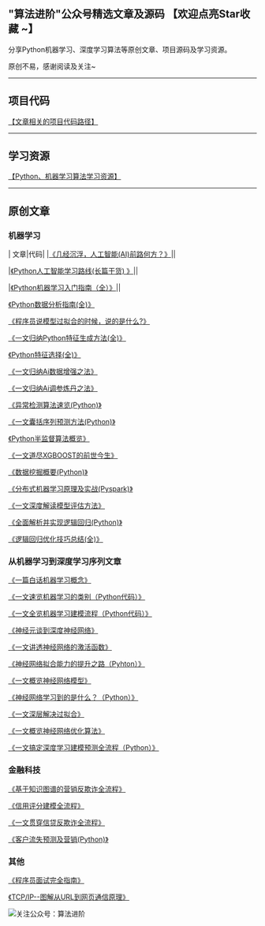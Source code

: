 ## "算法进阶"公众号精选文章及源码 【欢迎点亮Star收藏 ~】

分享Python机器学习、深度学习算法等原创文章、项目源码及学习资源。

原创不易，感谢阅读及关注~

---
## 项目代码
[【文章相关的项目代码路径】](https://github.com/aialgorithm/Blog/tree/master/projects/)

---
## 学习资源
[【Python、机器学习算法学习资源】](https://github.com/aialgorithm/AiPy)

---
## 原创文章

### 机器学习
| 文章|代码|
|[《几经沉浮，人工智能(AI)前路何方？》](https://github.com/aialgorithm/Blog/issues/16)||

|[《Python人工智能学习路线(长篇干货) 》](https://github.com/aialgorithm/Blog/issues/22)||

|[《Python机器学习入门指南（全）》](https://github.com/aialgorithm/Blog/issues/2)||

[《Python数据分析指南(全)》](https://github.com/aialgorithm/Blog/issues/14)

[《程序员说模型过拟合的时候，说的是什么?》](https://github.com/aialgorithm/Blog/issues/3)

[《一文归纳Python特征生成方法(全)》](https://github.com/aialgorithm/Blog/issues/11)

[《Python特征选择(全)》](https://github.com/aialgorithm/Blog/issues/10)

[《一文归纳Ai数据增强之法》](https://github.com/aialgorithm/Blog/issues/13)

[《一文归纳Ai调参炼丹之法》](https://github.com/aialgorithm/Blog/issues/12)

[《异常检测算法速览(Python)》](https://github.com/aialgorithm/Blog/issues/18)

[《一文囊括序列预测方法(Python)》](https://github.com/aialgorithm/Blog/issues/7)

[《Python半监督算法概览》](https://github.com/aialgorithm/Blog/issues/15)

[《一文道尽XGBOOST的前世今生》](https://github.com/aialgorithm/Blog/issues/4)

[《数据挖掘概要(Python)》](https://github.com/aialgorithm/datamining)

[《分布式机器学习原理及实战(Pyspark)》](https://github.com/aialgorithm/Blog/issues/17)

[《一文深度解读模型评估方法》](https://github.com/aialgorithm/Blog/issues/32)

[《全面解析并实现逻辑回归(Python)》](https://github.com/aialgorithm/Blog/issues/33)

[《逻辑回归优化技巧总结(全)》](https://github.com/aialgorithm/Blog/issues/34)


### 从机器学习到深度学习序列文章
[《一篇白话机器学习概念》](https://github.com/aialgorithm/Blog/issues/19)

[《一文速览机器学习的类别（Python代码）》](https://github.com/aialgorithm/Blog/issues/20)

[《一文全览机器学习建模流程（Python代码）》](https://github.com/aialgorithm/Blog/issues/21)

[《神经元谈到深度神经网络》](https://github.com/aialgorithm/Blog/issues/23)

[《一文讲透神经网络的激活函数》](https://github.com/aialgorithm/Blog/issues/24)

[《神经网络拟合能力的提升之路（Pyhton）》](https://github.com/aialgorithm/Blog/issues/25)

[《一文概览神经网络模型》](https://github.com/aialgorithm/Blog/issues/26)

[《神经网络学习到的是什么？（Python）》](https://github.com/aialgorithm/Blog/issues/27)

[《一文深层解决过拟合》](https://github.com/aialgorithm/Blog/issues/29)

[《一文概览神经网络优化算法》](https://github.com/aialgorithm/Blog/issues/30)

[《一文搞定深度学习建模预测全流程（Python）》](https://github.com/aialgorithm/Blog/issues/31)

### 金融科技
[《基于知识图谱的营销反欺诈全流程》](https://github.com/aialgorithm/Blog/issues/6)

[《信用评分建模全流程》](https://github.com/aialgorithm/Blog/issues/5)

[《一文贯穿信贷反欺诈全流程》](https://github.com/aialgorithm/Blog/issues/9)

[《客户流失预测及营销(Python)》](https://github.com/aialgorithm/Blog/issues/8)



### 其他

[《程序员面试完全指南》](https://github.com/aialgorithm/Blog/issues/28)

[《TCP/IP--图解从URL到网页通信原理》](https://github.com/aialgorithm/Blog/issues/1)

![关注公众号：算法进阶](https://user-images.githubusercontent.com/33707637/119756102-9f9b5200-bed5-11eb-85f9-5dbc264d447d.png)

